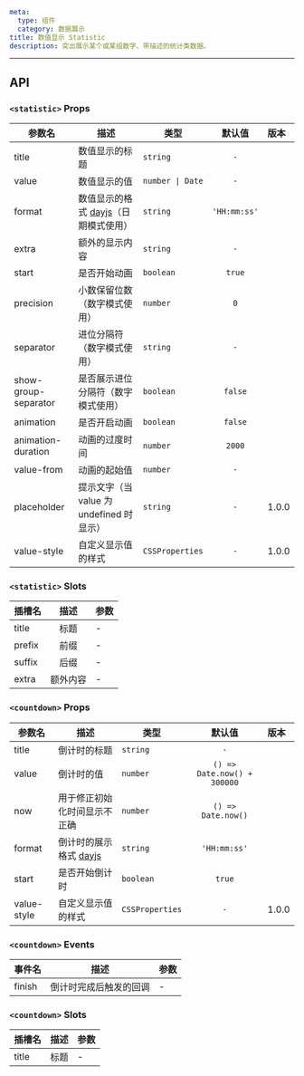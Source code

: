 ```yaml
meta:
  type: 组件
  category: 数据展示
title: 数值显示 Statistic
description: 突出展示某个或某组数字、带描述的统计类数据。
```
---

<!--@include: ./__demo__/basic.md-->

<!--@include: ./__demo__/prefix.md-->

<!--@include: ./__demo__/animation.md-->

<!--@include: ./__demo__/countdown.md-->

## API


### `<statistic>` Props

|参数名|描述|类型|默认值|版本|
|---|---|---|:---:|:---|
|title|数值显示的标题|`string`|`-`||
|value|数值显示的值|`number \| Date`|`-`||
|format|数值显示的格式 [dayjs](https://day.js.org/docs/en/display/format)（日期模式使用）|`string`|`'HH:mm:ss'`||
|extra|额外的显示内容|`string`|`-`||
|start|是否开始动画|`boolean`|`true`||
|precision|小数保留位数（数字模式使用）|`number`|`0`||
|separator|进位分隔符（数字模式使用）|`string`|`-`||
|show-group-separator|是否展示进位分隔符（数字模式使用）|`boolean`|`false`||
|animation|是否开启动画|`boolean`|`false`||
|animation-duration|动画的过度时间|`number`|`2000`||
|value-from|动画的起始值|`number`|`-`||
|placeholder|提示文字（当 value 为 undefined 时显示）|`string`|`-`|1.0.0|
|value-style|自定义显示值的样式|`CSSProperties`|`-`|1.0.0|
### `<statistic>` Slots

|插槽名|描述|参数|
|---|:---:|---|
|title|标题|-|
|prefix|前缀|-|
|suffix|后缀|-|
|extra|额外内容|-|




### `<countdown>` Props

|参数名|描述|类型|默认值|版本|
|---|---|---|:---:|:---|
|title|倒计时的标题|`string`|`-`||
|value|倒计时的值|`number`|`() => Date.now() + 300000`||
|now|用于修正初始化时间显示不正确|`number`|`() => Date.now()`||
|format|倒计时的展示格式 [dayjs](https://day.js.org/docs/en/display/format)|`string`|`'HH:mm:ss'`||
|start|是否开始倒计时|`boolean`|`true`||
|value-style|自定义显示值的样式|`CSSProperties`|`-`|1.0.0|
### `<countdown>` Events

|事件名|描述|参数|
|---|---|---|
|finish|倒计时完成后触发的回调|-|
### `<countdown>` Slots

|插槽名|描述|参数|
|---|:---:|---|
|title|标题|-|


